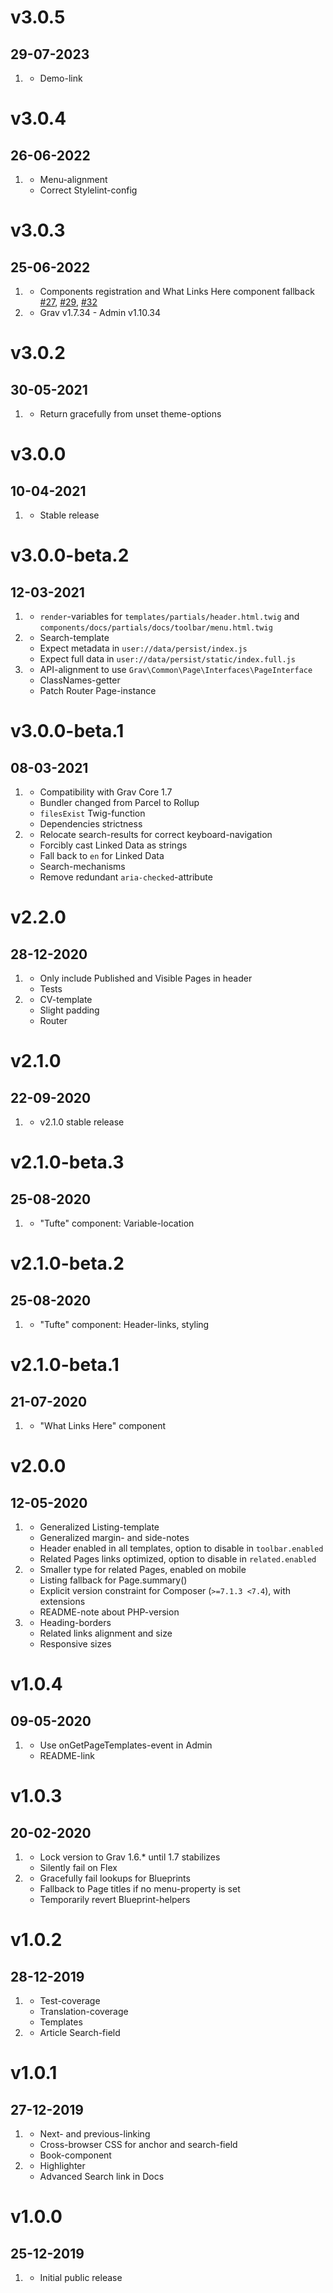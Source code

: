 # v3.0.5
## 29-07-2023

1. [](#bugfix)
    * Demo-link
# v3.0.4
## 26-06-2022

1. [](#bugfix)
    * Menu-alignment
    * Correct Stylelint-config

# v3.0.3
## 25-06-2022

1. [](#bugfix)
    * Components registration and What Links Here component fallback [#27](https://github.com/OleVik/grav-theme-scholar/issues/27), [#29](https://github.com/OleVik/grav-theme-scholar/issues/29), [#32](https://github.com/OleVik/grav-theme-scholar/issues/32)
2. [](#tested)
    * Grav v1.7.34 - Admin v1.10.34

# v3.0.2
## 30-05-2021

1. [](#bugfix)
    * Return gracefully from unset theme-options

# v3.0.0
## 10-04-2021

1. [](#new)
    * Stable release

# v3.0.0-beta.2
## 12-03-2021

1. [](#new)
    * `render`-variables for `templates/partials/header.html.twig` and `components/docs/partials/docs/toolbar/menu.html.twig`
2. [](#improved)
    * Search-template
    * Expect metadata in `user://data/persist/index.js`
    * Expect full data in `user://data/persist/static/index.full.js`
3. [](#bugfix)
    * API-alignment to use `Grav\Common\Page\Interfaces\PageInterface`
    * ClassNames-getter
    * Patch Router Page-instance

# v3.0.0-beta.1
## 08-03-2021

1. [](#new)
    * Compatibility with Grav Core 1.7
    * Bundler changed from Parcel to Rollup
    * `filesExist` Twig-function
    * Dependencies strictness
2. [](#bugfix)
    * Relocate search-results for correct keyboard-navigation
    * Forcibly cast Linked Data as strings
    * Fall back to `en` for Linked Data
    * Search-mechanisms
    * Remove redundant `aria-checked`-attribute

# v2.2.0
## 28-12-2020

1. [](#improved)
    * Only include Published and Visible Pages in header
    * Tests
2. [](#bugfix)
    * CV-template
    * Slight padding
    * Router

# v2.1.0
## 22-09-2020

1. [](#new)
    * v2.1.0 stable release

# v2.1.0-beta.3
## 25-08-2020

1. [](#bugfix)
    * "Tufte" component: Variable-location

# v2.1.0-beta.2
## 25-08-2020

1. [](#improved)
    * "Tufte" component: Header-links, styling

# v2.1.0-beta.1
## 21-07-2020

1. [](#new)
    * "What Links Here" component

# v2.0.0
## 12-05-2020

1. [](#new)
    * Generalized Listing-template
    * Generalized margin- and side-notes
    * Header enabled in all templates, option to disable in `toolbar.enabled`
    * Related Pages links optimized, option to disable in `related.enabled`
2. [](#improved)
    * Smaller type for related Pages, enabled on mobile
    * Listing fallback for Page.summary()
    * Explicit version constraint for Composer (`>=7.1.3 <7.4`), with extensions
    * README-note about PHP-version
3. [](#bugfix)
    * Heading-borders
    * Related links alignment and size
    * Responsive sizes

# v1.0.4
## 09-05-2020

1. [](#bugfix)
    * Use onGetPageTemplates-event in Admin
    * README-link

# v1.0.3
## 20-02-2020

1. [](#new)
    * Lock version to Grav 1.6.* until 1.7 stabilizes
    * Silently fail on Flex
2. [](#bugfix)
    * Gracefully fail lookups for Blueprints
    * Fallback to Page titles if no menu-property is set
    * Temporarily revert Blueprint-helpers

# v1.0.2
## 28-12-2019

1. [](#improved)
    * Test-coverage
    * Translation-coverage
    * Templates
2. [](#bugfix)
    * Article Search-field

# v1.0.1
## 27-12-2019

1. [](#improved)
    * Next- and previous-linking
    * Cross-browser CSS for anchor and search-field
    * Book-component
2. [](#bugfix)
    * Highlighter
    * Advanced Search link in Docs

# v1.0.0
## 25-12-2019

1. [](#new)
    * Initial public release
